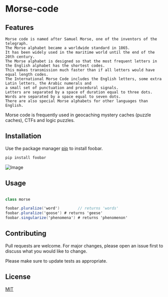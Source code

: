 # Morse-code

## Features

    Morse code is named after Samuel Morse, one of the inventors of the telegraph. 
    The Morse alphabet became a worldwide standard in 1865. 
    It has been widely used in the maritime world until the end of the 20th century.
    The Morse alphabet is designed so that the most frequent letters in the English alphabet has the shortest codes.
    This makes transmission much faster than if all letters would have equal length codes.
    The International Morse Code includes the English letters, some extra Latin letters, the Arabic numerals and 
    a small set of punctuation and procedural signals.
    Letters are separated by a space of duration equal to three dots.
    Words are separated by a space equal to seven dots.
    There are also special Morse alphabets for other languages than English.

Morse code is frequently used in geocaching mystery caches (puzzle caches), CTFs and logic puzzles. 

## Installation

Use the package manager [pip](https://pip.pypa.io/en/stable/) to install foobar.

```bash
pip install foobar
```
![Image](https://www.boxentriq.com/img/morse-code/morse-code-overview.png)

## Usage

```cs

class morse

foobar.pluralize('word')        // returns 'words'
foobar.pluralize('goose') # returns 'geese'
foobar.singularize('phenomena') # returns 'phenomenon'
```

## Contributing
Pull requests are welcome. For major changes, please open an issue first to discuss what you would like to change.

Please make sure to update tests as appropriate.

## License
[MIT](https://choosealicense.com/licenses/mit/)
